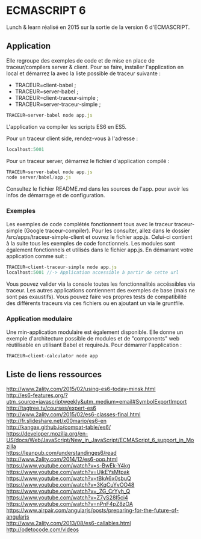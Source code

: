 # ECMASCRIPT 6
Lunch & learn réalisé en 2015 sur la sortie de la version 6 d'ECMASCRIPT. 

## Application 
Elle regroupe des exemples de code et de mise en place de traceur/compilers server & client. 
Pour se faire, installer l'application en local et démarrez la avec la liste possible de traceur suivante :
- TRACEUR=client-babel ;
- TRACEUR=server-babel ;
- TRACEUR=client-traceur-simple ;
- TRACEUR=server-traceur-simple ;

```javascript
TRACEUR=server-babel node app.js
```

L'application va compiler les scripts ES6 en ES5.

Pour un traceur client side, rendez-vous à l'adresse :
```javascript
localhost:5001
```
Pour un traceur server, démarrez le fichier d'application compilé :
```javascript
TRACEUR=server-babel node app.js
node server/babel/app.js
```
Consultez le fichier README.md dans les sources de l'app. pour avoir les infos de démarrage et de configuration.

### Exemples
Les exemples de code complétés fonctionnent tous avec le traceur traceur-simple (Google traceur-compiler). 
Pour les consulter, allez dans le dossier /src/apps/traceur-simple-client et ouvrez le fichier app.js. Celui-ci contient à la suite tous les exemples de code fonctionnels. Les modules sont également fonctionnels et utilisés dans le fichier app.js. 
En démarrant votre application comme suit : 
```javascript
TRACEUR=client-traceur-simple node app.js
localhost:5001 //-> Application accessible à partir de cette url
```
Vous pouvez valider via la console toutes les fonctionnalités accéssibles via traceur.
Les autres applications contiennent des exemples de base (mais ne sont pas exaustifs). Vous pouvez faire vos propres tests de compatibilité des différents traceurs via ces fichiers ou en ajoutant un via le gruntfile. 

### Application modulaire
Une min-application modulaire est également disponible. Elle donne un exemple d'architecture possible de modules et de "components" web réutilisable en utilisant Babel et requireJs. Pour démarrer l'application :
```javascript
TRACEUR=client-calculator node app
```

## Liste de liens ressources
http://www.2ality.com/2015/02/using-es6-today-minsk.html<br>
http://es6-features.org/?utm_source=javascriptweekly&utm_medium=email#SymbolExportImport<br>
http://tagtree.tv/courses/expert-es6<br>
http://www.2ality.com/2015/02/es6-classes-final.html<br>
http://fr.slideshare.net/x00mario/es6-en<br>
http://kangax.github.io/compat-table/es6/<br>
https://developer.mozilla.org/en-US/docs/Web/JavaScript/New_in_JavaScript/ECMAScript_6_support_in_Mozilla<br>
https://leanpub.com/understandinges6/read<br>
http://www.2ality.com/2014/12/es6-oop.html<br>
https://www.youtube.com/watch?v=s-BwEk-Y4kg<br>
https://www.youtube.com/watch?v=UjkEYsMtpak<br>
https://www.youtube.com/watch?v=tBkA6x0sbuQ<br>
https://www.youtube.com/watch?v=3KqCuYvOO48<br>
https://www.youtube.com/watch?v=_ZG_CrYyh_Q<br>
https://www.youtube.com/watch?v=Z7yS28I5ci4<br>
https://www.youtube.com/watch?v=nPnF4pZ8zOA<br>
https://www.airpair.com/angularjs/posts/preparing-for-the-future-of-angularjs<br>
http://www.2ality.com/2013/08/es6-callables.html<br>
http://odetocode.com/videos<br>
